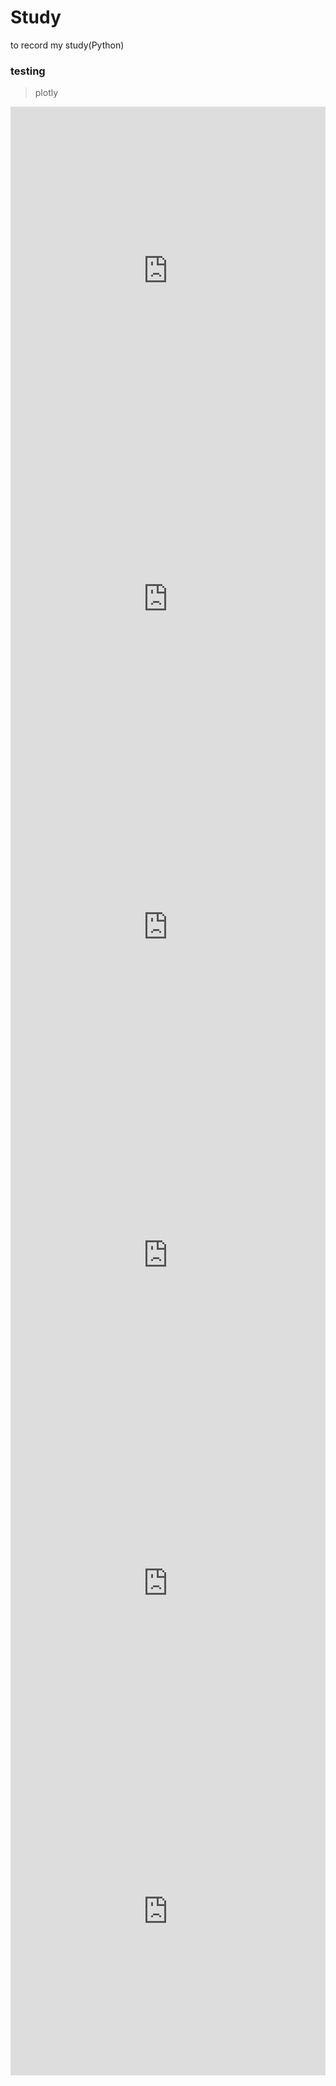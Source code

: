 # Study
to record my study(Python)

### testing
> plotly
<iframe id="igraph" scrolling="no" style="border:none;" seamless="seamless" src="https://plotly.com/~InhwanCho/14.embed" height="525" width="100%"></iframe>
<iframe id="igraph" scrolling="no" style="border:none;" seamless="seamless" src="https://plotly.com/~InhwanCho/12.embed" height="525" width="100%"></iframe>
<iframe id="igraph" scrolling="no" style="border:none;" seamless="seamless" src="https://plotly.com/~InhwanCho/10.embed" height="525" width="100%"></iframe>
<iframe id="igraph" scrolling="no" style="border:none;" seamless="seamless" src="https://plotly.com/~InhwanCho/8.embed" height="525" width="100%"></iframe>
<iframe id="igraph" scrolling="no" style="border:none;" seamless="seamless" src="https://plotly.com/~InhwanCho/6.embed" height="525" width="100%"></iframe>
<iframe id="igraph" scrolling="no" style="border:none;" seamless="seamless" src="https://plotly.com/~InhwanCho/4.embed" height="525" width="100%"></iframe>